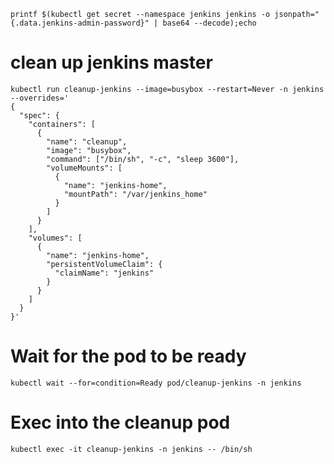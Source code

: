 ```shell
printf $(kubectl get secret --namespace jenkins jenkins -o jsonpath="{.data.jenkins-admin-password}" | base64 --decode);echo
```

# clean up jenkins master
```shell
kubectl run cleanup-jenkins --image=busybox --restart=Never -n jenkins --overrides='
{
  "spec": {
    "containers": [
      {
        "name": "cleanup",
        "image": "busybox",
        "command": ["/bin/sh", "-c", "sleep 3600"],
        "volumeMounts": [
          {
            "name": "jenkins-home",
            "mountPath": "/var/jenkins_home"
          }
        ]
      }
    ],
    "volumes": [
      {
        "name": "jenkins-home",
        "persistentVolumeClaim": {
          "claimName": "jenkins"
        }
      }
    ]
  }
}'
```

# Wait for the pod to be ready
```shell
kubectl wait --for=condition=Ready pod/cleanup-jenkins -n jenkins
```

# Exec into the cleanup pod
```shell
kubectl exec -it cleanup-jenkins -n jenkins -- /bin/sh
```
